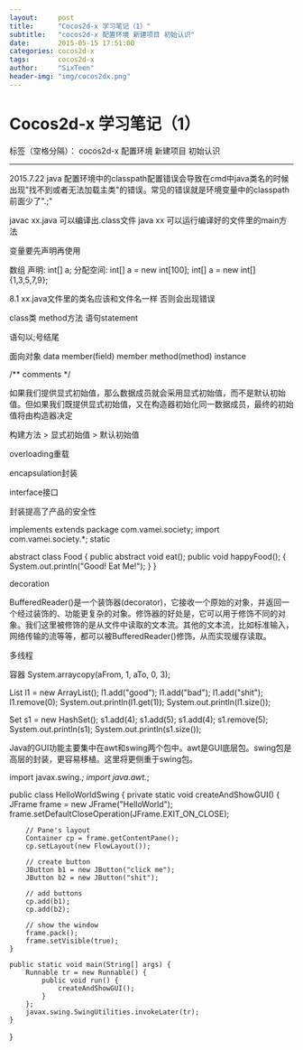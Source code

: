 ```yaml
---
layout:     post
title:      "Cocos2d-x 学习笔记（1）"
subtitle:   "cocos2d-x 配置环境 新建项目 初始认识"
date:       2015-05-15 17:51:00
categories: cocos2d-x
tags:       cocos2d-x
author:     "SixTeen"
header-img: "img/cocos2dx.png"
---
```


# Cocos2d-x 学习笔记（1）

标签（空格分隔）： cocos2d-x 配置环境 新建项目 初始认识

---

2015.7.22
java
配置环境中的classpath配置错误会导致在cmd中java类名的时候出现"找不到或者无法加载主类"的错误。常见的错误就是环境变量中的classpath前面少了".;"

javac xx.java 可以编译出.class文件
java xx 可以运行编译好的文件里的main方法

变量要先声明再使用


数组
声明: int[] a;
分配空间: int[] a = new int[100];
          int[] a = new int[]{1,3,5,7,9};

8.1
xx.java文件里的类名应该和文件名一样 否则会出现错误

class类 method方法 语句statement

语句以;号结尾

面向对象
data member(field)
member method(method)
instance

/** comments  */

如果我们提供显式初始值，那么数据成员就会采用显式初始值，而不是默认初始值。但如果我们既提供显式初始值，又在构造器初始化同一数据成员，最终的初始值将由构造器决定

构建方法 > 显式初始值 > 默认初始值

overloading重载

encapsulation封装

interface接口

封装提高了产品的安全性

implements
extends
package com.vamei.society;
import com.vamei.society.*;
static

abstract class Food {
    public abstract void eat();
    public void happyFood();
    {
        System.out.println("Good! Eat Me!");
    }
}

decoration

BufferedReader()是一个装饰器(decorator)，它接收一个原始的对象，并返回一个经过装饰的、功能更复杂的对象。修饰器的好处是，它可以用于修饰不同的对象。我们这里被修饰的是从文件中读取的文本流。其他的文本流，比如标准输入，网络传输的流等等，都可以被BufferedReader()修饰，从而实现缓存读取。

多线程


容器
System.arraycopy(aFrom, 1, aTo, 0, 3);


List<String> l1 = new ArrayList<String>();
        l1.add("good");
        l1.add("bad");
        l1.add("shit");
        l1.remove(0);
        System.out.println(l1.get(1));
        System.out.println(l1.size());


Set<Integer> s1 = new HashSet<Integer>();
        s1.add(4);
        s1.add(5);
        s1.add(4);
        s1.remove(5);
        System.out.println(s1);
        System.out.println(s1.size());


Java的GUI功能主要集中在awt和swing两个包中。awt是GUI底层包。swing包是高层的封装，更容易移植。这里将更侧重于swing包。

import javax.swing.*;
import java.awt.*;

public class HelloWorldSwing {
    private static void createAndShowGUI() {
        JFrame frame = new JFrame("HelloWorld");
        frame.setDefaultCloseOperation(JFrame.EXIT_ON_CLOSE);

        // Pane's layout
        Container cp = frame.getContentPane();
        cp.setLayout(new FlowLayout());

        // create button
        JButton b1 = new JButton("click me");
        JButton b2 = new JButton("shit");

        // add buttons
        cp.add(b1);
        cp.add(b2);

        // show the window
        frame.pack();
        frame.setVisible(true);
    }

    public static void main(String[] args) {
        Runnable tr = new Runnable() {
            public void run() {
                createAndShowGUI();
            }
        };
        javax.swing.SwingUtilities.invokeLater(tr);
    }
}


